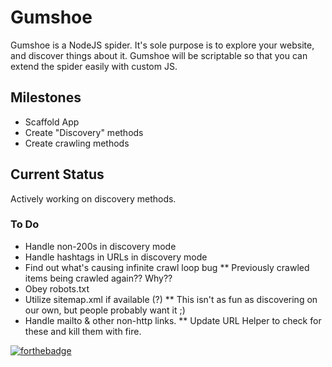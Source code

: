 # Gumshoe

Gumshoe is a NodeJS spider. It's sole purpose is to explore your website, and discover things about it. Gumshoe will be scriptable so that you can extend the spider easily with custom JS. 

## Milestones
* Scaffold App
* Create "Discovery" methods
* Create crawling methods

## Current Status
Actively working on discovery methods. 

### To Do
* Handle non-200s in discovery mode
* Handle hashtags in URLs in discovery mode
* Find out what's causing infinite crawl loop bug
** Previously crawled items being crawled again?? Why??
* Obey robots.txt
* Utilize sitemap.xml if available (?)
** This isn't as fun as discovering on our own, but people probably want it ;) 
* Handle mailto & other non-http links. 
** Update URL Helper to check for these and kill them with fire. 

[![forthebadge](http://forthebadge.com/images/badges/certified-steve-bruhle.svg)](http://forthebadge.com)
